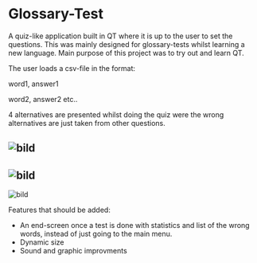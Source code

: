 # Glossary-Test
A quiz-like application built in QT where it is up to the user to set the questions. 
This was mainly designed for glossary-tests whilst learning a new language. Main purpose of this project was to try out and learn QT.

The user loads a csv-file in the format: 

word1, answer1

word2, answer2 etc..

4 alternatives are presented whilst doing the quiz were the wrong alternatives are just taken from other questions. 

![bild](https://user-images.githubusercontent.com/105457174/187532408-e6e9206a-25d6-4ee1-b7b0-8d0532970823.png)
-------------------------------------------------------------------------
![bild](https://user-images.githubusercontent.com/105457174/187532647-813b1d8c-6b04-43e0-a534-79a0f106b88b.png)
-------------------------------------------------------------------------
![bild](https://user-images.githubusercontent.com/105457174/187532697-398d8d0f-9d59-423b-853d-c6413c2c96e8.png)








Features that should be added:
- An end-screen once a test is done with statistics and list of the wrong words, instead of just going to the main menu.
- Dynamic size
- Sound and graphic improvments
